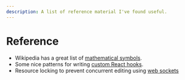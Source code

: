 ```yaml
---
description: A list of reference material I've found useful.
---
```


# Reference

* Wikipedia has a great list of [mathematical symbols](https://en.wikipedia.org/wiki/List_of_mathematical_symbols).
* Some nice patterns for writing [custom React hooks](https://usehooks.com/).
* Resource locking to prevent concurrent editing using [web sockets](https://marmelab.com/blog/2017/09/13/real-time-resource-locking-using-socketio-and-react-router.html)
